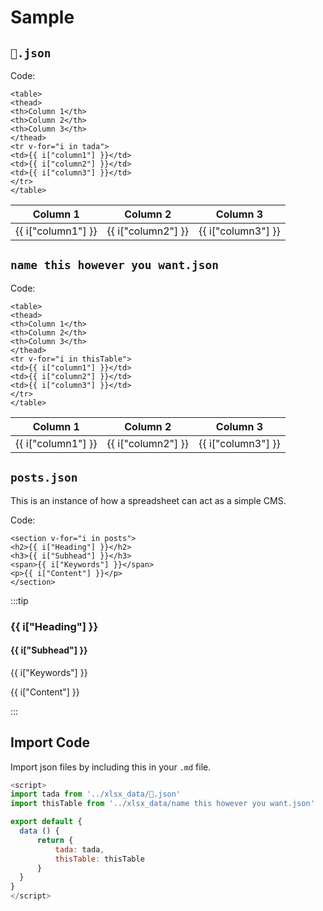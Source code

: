 # Sample

## `🎉.json`

Code:

```vue
<table>
<thead>
<th>Column 1</th>
<th>Column 2</th>
<th>Column 3</th>
</thead>
<tr v-for="i in tada">
<td>{{ i["column1"] }}</td>
<td>{{ i["column2"] }}</td>
<td>{{ i["column3"] }}</td>
</tr>
</table>
```

<table>
<thead>
<th>Column 1</th>
<th>Column 2</th>
<th>Column 3</th>
</thead>
<tr v-for="i in tada">
<td>{{ i["column1"] }}</td>
<td>{{ i["column2"] }}</td>
<td>{{ i["column3"] }}</td>
</tr>
</table>

## `name this however you want.json`

Code:

```vue
<table>
<thead>
<th>Column 1</th>
<th>Column 2</th>
<th>Column 3</th>
</thead>
<tr v-for="i in thisTable">
<td>{{ i["column1"] }}</td>
<td>{{ i["column2"] }}</td>
<td>{{ i["column3"] }}</td>
</tr>
</table>
```

<table>
<thead>
<th>Column 1</th>
<th>Column 2</th>
<th>Column 3</th>
</thead>
<tr v-for="i in thisTable">
<td>{{ i["column1"] }}</td>
<td>{{ i["column2"] }}</td>
<td>{{ i["column3"] }}</td>
</tr>
</table>

## `posts.json`

This is an instance of how a spreadsheet can act as a simple CMS.

Code:

```vue
<section v-for="i in posts">
<h2>{{ i["Heading"] }}</h2>
<h3>{{ i["Subhead"] }}</h3>
<span>{{ i["Keywords"] }}</span>
<p>{{ i["Content"] }}</p>
</section>
```

:::tip
<section v-for="i in posts">
<h3>{{ i["Heading"] }}</h3>
<h4>{{ i["Subhead"] }}</h4>
<span>{{ i["Keywords"] }}</span>
<p>{{ i["Content"] }}</p>
</section>
:::

## Import Code

Import json files by including this in your `.md` file.

```javascript
<script>
import tada from '../xlsx_data/🎉.json'
import thisTable from '../xlsx_data/name this however you want.json'

export default {
  data () {
      return {
          tada: tada,
          thisTable: thisTable
      }
  }
}
</script>
```

<!-- This does not render. You should import only the tables/json files you need. -->
<script>
import tada from '../xlsx_data/🎉.json'
import thisTable from '../xlsx_data/name this however you want.json'
import posts from '../xlsx_data/posts.json'

export default {
  data () {
      return {
          tada: tada,
          thisTable: thisTable,
          posts: posts
      }
  }
}
</script>
